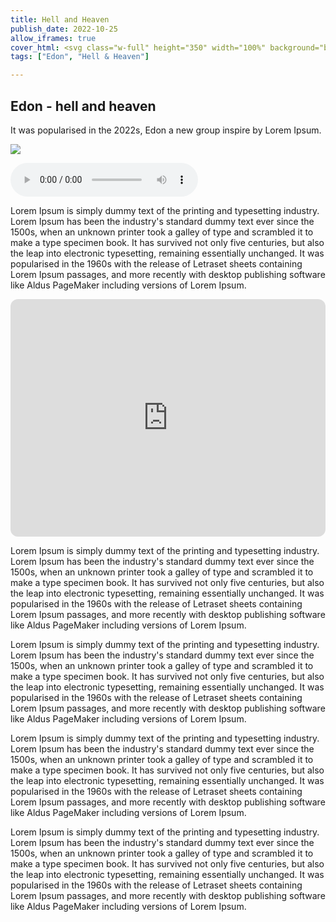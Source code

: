 ```yaml
---
title: Hell and Heaven
publish_date: 2022-10-25
allow_iframes: true
cover_html: <svg class="w-full" height="350" width="100%" background="black"><circle cx="50%" cy="170" r="150" stroke="white" stroke-width="10" fill="black" alpha="50%"/></svg>
tags: ["Edon", "Hell & Heaven"]

---
```


## Edon - hell and heaven

It was popularised in the 2022s, Edon a new group inspire by Lorem Ipsum.

<img src="https://img.freepik.com/vecteurs-libre/astronaute-mignon-sautant-mains-metal-cartoon-vector-icon-illustration-concept-icone-technologie-scientifique-isole-vecteur-premium-style-dessin-anime-plat_138676-4189.jpg"/>

<audio
        controls
        src="/media/cc0-audio/t-rex-roar.mp3">
            <a href="/media/cc0-audio/t-rex-roar.mp3">
                Download audio
            </a>
</audio>

Lorem Ipsum is simply dummy text of the printing and typesetting industry. Lorem
Ipsum has been the industry's standard dummy text ever since the 1500s, when an
unknown printer took a galley of type and scrambled it to make a type specimen
book. It has survived not only five centuries, but also the leap into electronic
typesetting, remaining essentially unchanged. It was popularised in the 1960s
with the release of Letraset sheets containing Lorem Ipsum passages, and more
recently with desktop publishing software like Aldus PageMaker including
versions of Lorem Ipsum.


<iframe style="border-radius:12px" src="https://open.spotify.com/embed/playlist/37i9dQZF1DX5Ejj0EkURtP?utm_source=generator" width="100%" height="380" frameBorder="0" allowfullscreen="" allow="autoplay; clipboard-write; encrypted-media; fullscreen; picture-in-picture" loading="lazy"></iframe>



Lorem Ipsum is simply dummy text of the printing and typesetting industry. Lorem
Ipsum has been the industry's standard dummy text ever since the 1500s, when an
unknown printer took a galley of type and scrambled it to make a type specimen
book. It has survived not only five centuries, but also the leap into electronic
typesetting, remaining essentially unchanged. It was popularised in the 1960s
with the release of Letraset sheets containing Lorem Ipsum passages, and more
recently with desktop publishing software like Aldus PageMaker including
versions of Lorem Ipsum.

Lorem Ipsum is simply dummy text of the printing and typesetting industry. Lorem
Ipsum has been the industry's standard dummy text ever since the 1500s, when an
unknown printer took a galley of type and scrambled it to make a type specimen
book. It has survived not only five centuries, but also the leap into electronic
typesetting, remaining essentially unchanged. It was popularised in the 1960s
with the release of Letraset sheets containing Lorem Ipsum passages, and more
recently with desktop publishing software like Aldus PageMaker including
versions of Lorem Ipsum.

Lorem Ipsum is simply dummy text of the printing and typesetting industry. Lorem
Ipsum has been the industry's standard dummy text ever since the 1500s, when an
unknown printer took a galley of type and scrambled it to make a type specimen
book. It has survived not only five centuries, but also the leap into electronic
typesetting, remaining essentially unchanged. It was popularised in the 1960s
with the release of Letraset sheets containing Lorem Ipsum passages, and more
recently with desktop publishing software like Aldus PageMaker including
versions of Lorem Ipsum.

Lorem Ipsum is simply dummy text of the printing and typesetting industry. Lorem
Ipsum has been the industry's standard dummy text ever since the 1500s, when an
unknown printer took a galley of type and scrambled it to make a type specimen
book. It has survived not only five centuries, but also the leap into electronic
typesetting, remaining essentially unchanged. It was popularised in the 1960s
with the release of Letraset sheets containing Lorem Ipsum passages, and more
recently with desktop publishing software like Aldus PageMaker including
versions of Lorem Ipsum.
